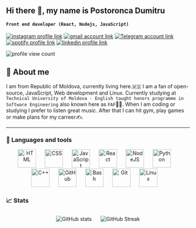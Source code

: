 ## Hi there 👋, my name is Postoronca Dumitru
**`Front end developer (React, Nodejs, JavaScript)`**<br/>
<br/>
[![instagram profile link](https://img.shields.io/badge/Instagram-E4405F?style=for-the-badge&logo=instagram&logoColor=white)](https://instagram.com/dima_.pos)
[![gmail account link](https://img.shields.io/badge/Gmail-D55440?style=for-the-badge&logo=gmail&logoColor=white)](mailto:postoroncadumitru@gmail.com)
[![Telegram account link](https://img.shields.io/badge/Telegram-2AA2DE?style=for-the-badge&logo=telegram&logoColor=white)](https://t.me/dima_pos)
[![spotify profile link](https://img.shields.io/badge/Spotify-1ED760?&style=for-the-badge&logo=spotify&logoColor=white)](https://open.spotify.com/user/oij53ehloq0l7x2lzcbkrvm5s?si=3b05ddc42902470d)
[![linkedin profile link](https://img.shields.io/badge/LinkedIn-1668C1?&style=for-the-badge&logo=linkedin&logoColor=white)](https://www.linkedin.com/in/postoronca-dumitru/)

![profile view count](https://komarev.com/ghpvc/?username=DdimaPos)
## 💬 About me

I am from Republic of Moldova, currently living here.🇲🇩 I am a fan of open-source, JavaScript, Web development and Linux. Currently studying at `Technical University of Moldova - English taught honors programme in Software Engineering` also known here as `FAF`🧑‍🎓. When I am coding or studying I prefer to listen great music. After that I can hit gym, play games or make plans for my carreer✍.

--- 

### 🔧 Languages and tools

<p align="center">
  <img  alt="HTML" width="50px" style="padding-right:20px;" src="https://cdn.jsdelivr.net/gh/devicons/devicon/icons/html5/html5-plain.svg" />
  <img  alt="CSS" width="50px" style="padding-right:20px;" src="https://cdn.jsdelivr.net/gh/devicons/devicon/icons/css3/css3-plain.svg" />
  <img  alt="JavaScript" width="50px" style="padding-right:20px;" src="https://cdn.jsdelivr.net/gh/devicons/devicon/icons/javascript/javascript-plain.svg" />
  <img  alt="React" width="50px" style="padding-right:20px;" src="https://cdn.jsdelivr.net/gh/devicons/devicon/icons/react/react-original.svg" />
  <img  alt="NodeJS" width="50px" style="padding-right:20px;" src="https://cdn.jsdelivr.net/gh/devicons/devicon/icons/nodejs/nodejs-original.svg" />
  <img  alt="Python" width="50px" style="padding-right:20px;" src="https://cdn.jsdelivr.net/gh/devicons/devicon/icons/python/python-plain.svg" />
  <img  alt="C++" width="50px" style="padding-right:20px;" src="https://cdn.jsdelivr.net/gh/devicons/devicon@latest/icons/cplusplus/cplusplus-plain.svg" />
  <img  alt="GitHub" width="50px" style="padding-right:20px;" src="https://cdn.jsdelivr.net/gh/devicons/devicon/icons/github/github-original.svg" />
  <img  alt="Bash" width="50px" style="padding-right:20px;" src="https://cdn.jsdelivr.net/gh/devicons/devicon/icons/bash/bash-original.svg" />
  <img  alt="Git" width="50px" style="padding-right:20px;" src="https://cdn.jsdelivr.net/gh/devicons/devicon/icons/git/git-original.svg" />
  <img  alt="Linux" width="50px" style="padding-right:20px;" src="https://cdn.jsdelivr.net/gh/devicons/devicon@latest/icons/archlinux/archlinux-original.svg" />
</p>

### 📈 Stats
<div align="center">
  <img src="https://github-readme-stats-ddimapos.vercel.app/api?username=DdimaPos&show_icons=true&theme=rose_pine" alt="GitHub stats" style="padding: 10px;" />
  <img src="https://streak-stats.demolab.com?user=DdimaPos&theme=rose_pine&border_radius=4.5" alt="GitHub Streak" style="padding: 10px;" />
</div>
  <!--
**DdimaPos/ddimapos** is a ✨ _special_ ✨ repository because its `README.md` (this file) appears on your GitHub profile.

Here are some ideas to get you started:

- 🔭 I’m currently working on ...
- 🌱 I’m currently learning ...
- 👯 I’m looking to collaborate on ...
- 🤔 I’m looking for help with ...
- 💬 Ask me about ...
- 📫 How to reach me: ...
- 😄 Pronouns: ...
- ⚡ Fun fact: ...
-->
